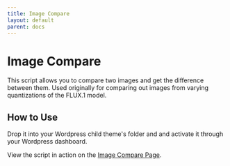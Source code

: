 ```yaml
---
title: Image Compare
layout: default
parent: docs
---
```


# Image Compare

This script allows you to compare two images and get the difference between them. Used originally for comparing out images from varying quantizations of the FLUX.1 model.

## How to Use   

Drop it into your Wordpress child theme's folder and and activate it through your Wordpress dashboard. 

View the script in action on the [Image Compare Page](https://promptingpixels.com/image-compare).